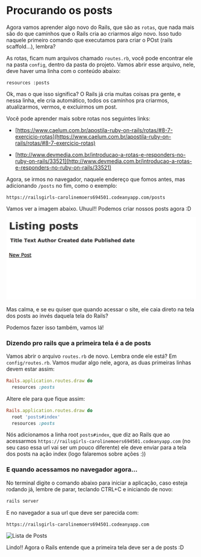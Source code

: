 # Procurando os posts

Agora vamos aprender algo novo do Rails, que são as `rotas`, que nada mais são do que caminhos que o Rails cria ao criarmos algo novo. Isso tudo naquele primeiro comando que executamos para criar o POst (rails scaffold...), lembra?

As rotas, ficam num arquivos chamado `routes.rb`, você pode encontrar ele na pasta `config`, dentro da pasta do projeto. Vamos abrir esse arquivo, nele, deve haver uma linha com o conteúdo abaixo:

```
resources :posts
```

Ok, mas o que isso significa? O Rails já cria muitas coisas pra gente, e nessa linha, ele cria automático, todos os caminhos pra criarmos, atualizarmos, vermos, e excluirmos um post.

Você pode aprender mais sobre rotas nos seguintes links:
- [https://www.caelum.com.br/apostila-ruby-on-rails/rotas/#8-7-exercicio-rotas](https://www.caelum.com.br/apostila-ruby-on-rails/rotas/#8-7-exercicio-rotas)

- [http://www.devmedia.com.br/introducao-a-rotas-e-responders-no-ruby-on-rails/33521](http://www.devmedia.com.br/introducao-a-rotas-e-responders-no-ruby-on-rails/33521)


Agora, se irmos no navegador, naquele endereço que fomos antes, mas adicionando `/posts` no fim, como o exemplo:

```
https://railsgirls-carolinemoers694501.codeanyapp.com/posts
```

Vamos ver a imagem abaixo. Uhuul!! Podemos criar nossos posts agora :D

![Lista de Posts](../images/rails/lista_posts.png)

Mas calma, e se eu quiser que quando acessar o site, ele caia direto na tela dos posts ao invés daquela tela do Rails?

Podemos fazer isso também, vamos lá!

### Dizendo pro rails que a primeira tela é a de posts

Vamos abrir o arquivo `routes.rb` de novo. Lembra onde ele está? Em `config/routes.rb`.
Vamos mudar algo nele, agora, as duas primeiras linhas devem estar assim:

```ruby
Rails.application.routes.draw do
  resources :posts
```

Altere ele para que fique assim:

```ruby
Rails.application.routes.draw do
  root 'posts#index'
  resources :posts
```

Nós adicionamos a linha root `posts#index`, que diz ao Rails que ao acessarmos `https://railsgirls-carolinemoers694501.codeanyapp.com` (no seu caso essa url vai ser um pouco diferente) ele deve enviar para a tela dos posts na ação index (logo falaremos sobre ações :))

### E quando acessamos no navegador agora...

No terminal digite o comando abaixo para iniciar a aplicação, caso esteja rodando já, lembre de parar, teclando CTRL+C e iniciando de novo:

```sh
rails server
```

E no navegador a sua url que deve ser parecida com:

```
https://railsgirls-carolinemoers694501.codeanyapp.com
```

![Lista de Posts](..images/rails/lista_posts.png)

Lindo!! Agora o Rails entende que a primeira tela deve ser a de posts :D
